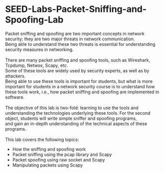 # SEED-Labs-Packet-Sniffing-and-Spoofing-Lab
Packet sniffing and spoofing are two important concepts in network security; they are two major threats in network communication. <br>
Being able to understand these two threats is essential for understanding security measures in networking.<br><br>
There are many packet sniffing and spoofing tools, such as Wireshark, Tcpdump, Netwox, Scapy, etc. <br>
Some of these tools are widely used by security experts, as well as by attackers.<br>
Being able to use these tools is important for students, but what is more important for students in a network security course is to understand how these tools work, 
i.e., how packet sniffing and spoofing are implemented in software.<br><br>
The objective of this lab is two-fold: learning to use the tools and understanding the technologies underlying these tools. 
For the second object, students will write simple sniffer and spoofing programs, <br> and gain an in-depth understanding of the technical aspects of these programs. <br><br>
This lab covers the following topics:
* How the sniffing and spoofing work
* Packet sniffing using the pcap library and Scapy
* Packet spoofing using raw socket and Scapy
* Manipulating packets using Scapy
